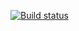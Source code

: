 [![Build status](https://ci.appveyor.com/api/projects/status/6w79vy9s217lbwet?svg=true)](https://ci.appveyor.com/project/SsanChesko/1-2-echo)
